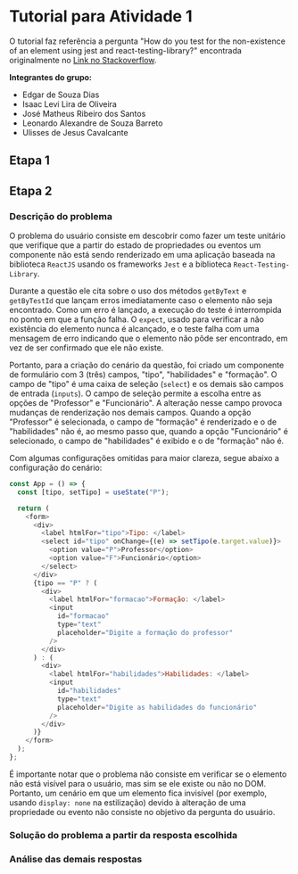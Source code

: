 # Tutorial para Atividade 1

O tutorial faz referência a pergunta "How do you test for the non-existence of an element using jest and react-testing-library?" encontrada originalmente no [Link no Stackoverflow](https://stackoverflow.com/questions/52783144/how-do-you-test-for-the-non-existence-of-an-element-using-jest-and-react-testing).

**Integrantes do grupo:**
- Edgar de Souza Dias
- Isaac Levi Lira de Oliveira
- José Matheus Ribeiro dos Santos
- Leonardo Alexandre de Souza Barreto
- Ulisses de Jesus Cavalcante

## Etapa 1

## Etapa 2

### Descrição do problema

O problema do usuário consiste em descobrir como fazer um teste unitário que verifique que a partir do estado de propriedades ou eventos um componente não está sendo renderizado em uma aplicação baseada na biblioteca `ReactJS` usando os frameworks `Jest` e a biblioteca `React-Testing-Library`.

Durante a questão ele cita sobre o uso dos métodos `getByText` e `getByTestId` que lançam erros imediatamente caso o elemento não seja encontrado. Como um erro é lançado, a execução do teste é interrompida no ponto em que a função falha. O `expect`, usado para verificar a não existência do elemento nunca é alcançado, e o teste falha com uma mensagem de erro indicando que o elemento não pôde ser encontrado, em vez de ser confirmado que ele não existe.

Portanto, para a criação do cenário da questão, foi criado um componente de formulário com 3 (três) campos, "tipo", "habilidades" e "formação". O campo de "tipo" é uma caixa de seleção (`select`) e os demais são campos de entrada (`inputs`). O campo de seleção permite a escolha entre as opções de "Professor" e "Funcionário". A alteração nesse campo provoca mudanças de renderização nos demais campos. Quando a opção "Professor" é selecionada, o campo de "formação" é renderizado e o de "habilidades" não é, ao mesmo passo que, quando a opção "Funcionário" é selecionado, o campo de "habilidades" é exibido e o de "formação" não é.

Com algumas configurações omitidas para maior clareza, segue abaixo a configuração do cenário:

```js
const App = () => {
  const [tipo, setTipo] = useState("P");

  return (
    <form>
      <div>
        <label htmlFor="tipo">Tipo: </label>
        <select id="tipo" onChange={(e) => setTipo(e.target.value)}>
          <option value="P">Professor</option>
          <option value="F">Funcionário</option>
        </select>
      </div>
      {tipo == "P" ? (
        <div>
          <label htmlFor="formacao">Formação: </label>
          <input
            id="formacao"
            type="text"
            placeholder="Digite a formação do professor"
          />
        </div>
      ) : (
        <div>
          <label htmlFor="habilidades">Habilidades: </label>
          <input
            id="habilidades"
            type="text"
            placeholder="Digite as habilidades do funcionário"
          />
        </div>
      )}
    </form>
  );
};
```

É importante notar que o problema não consiste em verificar se o elemento não está visível para o usuário, mas sim se ele existe ou não no DOM. Portanto, um cenário em que um elemento fica invisível (por exemplo, usando `display: none` na estilização) devido à alteração de uma propriedade ou evento não consiste no objetivo da pergunta do usuário.

### Solução do problema a partir da resposta escolhida



### Análise das demais respostas